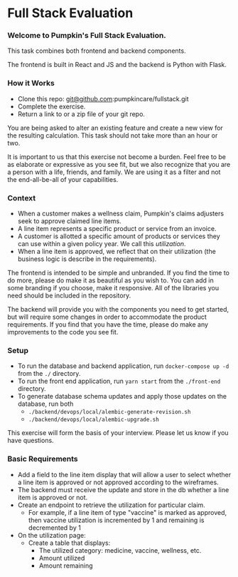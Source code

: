 # Full Stack Evaluation

### **Welcome to Pumpkin's Full Stack Evaluation.**

This task combines both frontend and backend components.

The frontend is built in React and JS and the backend is Python with Flask.  

### **How it Works**

- Clone this repo: [git@github.com](mailto:git@github.com):pumpkincare/fullstack.git
- Complete the exercise.
- Return a link to or a zip file of your git repo.

You are being asked to alter an existing feature and create a new view for the resulting calculation.  This task should not take more than an hour or two.

It is important to us that this exercise not become a burden. Feel free to be as elaborate or expressive as you see fit, but we also recognize that you are a person with a life, friends, and family. We are using it as a filter and not the end-all-be-all of your capabilities.

### **Context**

- When a customer makes a wellness claim, Pumpkin's claims adjusters seek to approve claimed line items.
- A line item represents a specific product or service from an invoice.
- A customer is allotted a specific amount of products or services they can use within a given policy year.  We call this *utilization*.
- When a line item is approved, we reflect that on their utilization (the business logic is describe in the requirements).

The frontend is intended to be simple and unbranded.  If you find the time to do more, please do make it as beautiful as you wish to.  You can add in some branding if you choose, make it responsive.  All of the libraries you need should be included in the repository.

The backend will provide you with the components you need to get started, but will require some changes in order to accommodate the product requirements.  If you find that you have the time, please do make any improvements to the code you see fit.

### **Setup**

- To run the database and backend application, run `docker-compose up -d` from the `./` directory.
- To run the front end application, run `yarn start`  from the `./front-end` directory.
- To generate database schema updates and apply those updates on the database, run both
    - `./backend/devops/local/alembic-generate-revision.sh`
    - `./backend/devops/local/alembic-upgrade.sh`

This exercise will form the basis of your interview.  Please let us know if you have questions.

### Basic Requirements

- Add a field to the line item display that will allow a user to select whether a line item is approved or not approved according to the wireframes.
- The backend must receive the update and store in the db whether a line item is approved or not.
- Create an endpoint to retrieve the utilization for particular claim.
    - For example, if a line item of type "vaccine" is marked as approved, then vaccine utilization is incremented by 1 and remaining is decremented by 1
- On the utilization page:
    - Create a table that displays:
        - The utilized category: medicine, vaccine, wellness, etc.
        - Amount utilized
        - Amount remaining
